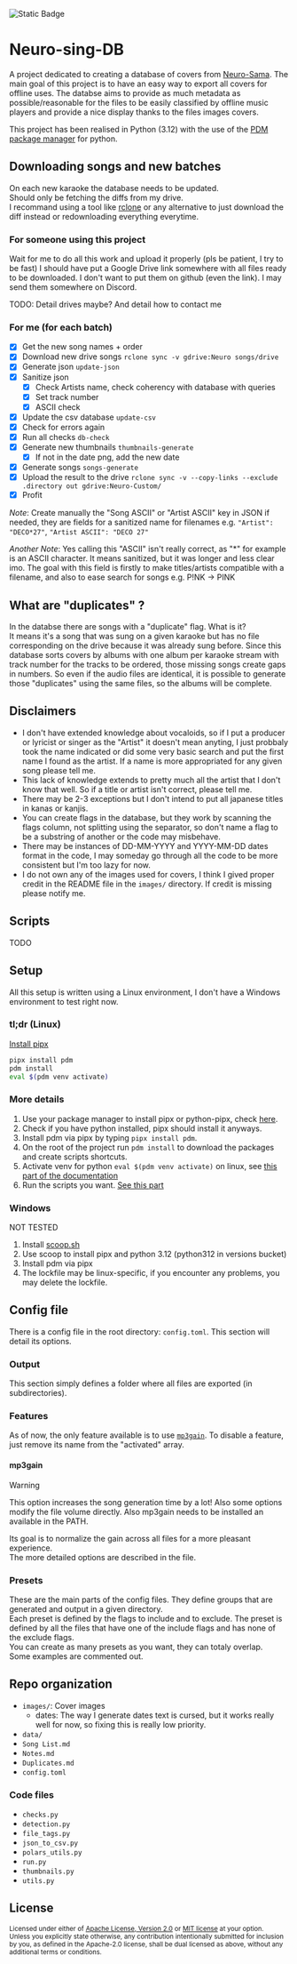 
![Static Badge](https://img.shields.io/badge/latest-2025%2007%2009-a)
# Neuro-sing-DB
A project dedicated to creating a database of covers from [Neuro-Sama](https://en.wikipedia.org/wiki/Neuro-sama).
The main goal of this project is to have an easy way to export all covers for offline uses.
The databse aims to provide as much metadata as possible/reasonable for the files to be easily classified by offline music players and provide a nice display thanks to the files images covers.

This project has been realised in Python (3.12) with the use of the [PDM package manager](https://pdm-project.org) for python.

## Downloading songs and new batches
On each new karaoke the database needs to be updated.\
Should only be fetching the diffs from my drive.\
I recommand using a tool like [rclone](https://rclone.org/) or any alternative to just download the diff instead or redownloading everything everytime.

### For someone using this project
Wait for me to do all this work and upload it properly (pls be patient, I try to be fast)
I should have put a Google Drive link somewhere with all files ready to be downloaded. I don't want to put them on github (even the link). I may send them somewhere on Discord.

TODO: Detail drives maybe? And detail how to contact me

### For me (for each batch)
- [x] Get the new song names + order
- [x] Download new drive songs `rclone sync -v gdrive:Neuro songs/drive`
- [x] Generate json `update-json`
- [x] Sanitize json
  - [x] Check Artists name, check coherency with database with queries
  - [x] Set track number
  - [x] ASCII check
- [x] Update the csv database `update-csv`
- [x] Check for errors again
- [x] Run all checks `db-check`
- [x] Generate new thumbnails `thumbnails-generate`
  - [x] If not in the date png, add the new date
- [x] Generate songs `songs-generate`
- [x] Upload the result to the drive `rclone sync -v --copy-links --exclude .directory out gdrive:Neuro-Custom/`
- [x] Profit

*Note*: Create manually the "Song ASCII" or "Artist ASCII" key in JSON if needed, they are fields for a sanitized name for filenames e.g. `"Artist": "DECO*27"`, `"Artist ASCII": "DECO 27"`

*Another Note*: Yes calling this "ASCII" isn't really correct, as "*" for example is an ASCII character. It means sanitized, but it was longer and less clear imo. The goal with this field is firstly to make titles/artists compatible with a filename, and also to ease search for songs e.g. P!NK -> PINK

## What are "duplicates" ?
In the databse there are songs with a "duplicate" flag. What is it?\
It means it's a song that was sung on a given karaoke but has no file corresponding on the drive because it was already sung before.
Since this database sorts covers by albums with one album per karaoke stream with track number for the tracks to be ordered, those missing songs create gaps in numbers.
So even if the audio files are identical, it is possible to generate those "duplicates" using the same files, so the albums will be complete.

## Disclaimers
- I don't have extended knowledge about vocaloids, so if I put a producer or lyricist or singer as the "Artist" it doesn't mean anyting, I just probbaly took the name indicated or did some very basic search and put the first name I found as the artist. If a name is more appropriated for any given song please tell me.
- This lack of knowledge extends to pretty much all the artist that I don't know that well. So if a title or artist isn't correct, please tell me.
- There may be 2-3 exceptions but I don't intend to put all japanese titles in kanas or kanjis.
- You can create flags in the database, but they work by scanning the flags column, not splitting using the separator, so don't name a flag to be a substring of another or the code may misbehave.
- There may be instances of DD-MM-YYYY and YYYY-MM-DD dates format in the code, I may someday go through all the code to be more consistent but I'm too lazy for now.
- I do not own any of the images used for covers, I think I gived proper credit in the README file in the `images/` directory. If credit is missing please notify me.


## Scripts
TODO

## Setup
All this setup is written using a Linux environment, I don't have a Windows environment to test right now.
### tl;dr (Linux)
[Install pipx](https://pipx.pypa.io/stable/installation/)
```bash
pipx install pdm
pdm install
eval $(pdm venv activate)
```

### More details
1. Use your package manager to install pipx or python-pipx, check [here](https://pipx.pypa.io/stable/installation/).
2. Check if you have python installed, pipx should install it anyways.
3. Install pdm via pipx by typing `pipx install pdm`.
4. On the root of the project run `pdm install` to download the packages and create scripts shortcuts.
5. Activate venv for python `eval $(pdm venv activate)` on linux, see [this part of the documentation](https://pdm-project.org/en/latest/usage/venv/#activate-a-virtualenv)
6. Run the scripts you want. [See this part](#scripts)

### Windows
NOT TESTED

1. Install [scoop.sh](https://scoop.sh/)
2. Use scoop to install pipx and python 3.12 (python312 in versions bucket)
3. Install pdm via pipx
4. The lockfile may be linux-specific, if you encounter any problems, you may delete the lockfile.

## Config file
There is a config file in the root directory: `config.toml`. This section will detail its options.

### Output
This section simply defines a folder where all files are exported (in subdirectories).

### Features
As of now, the only feature available is to use [`mp3gain`](https://mp3gain.sourceforge.net). To disable a feature, just remove its name from the "activated" array.
#### mp3gain
> [!WARNING]
> This option increases the song generation time by a lot! Also some options modify the file volume directly. Also mp3gain needs to be installed an available in the PATH.

Its goal is to normalize the gain across all files for a more pleasant experience.\
The more detailed options are described in the file.

### Presets
These are the main parts of the config files. They define groups that are generated and output in a given directory.\
Each preset is defined by the flags to include and to exclude. The preset is defined by all the files that have one of the include flags and has none of the exclude flags.\
You can create as many presets as you want, they can totaly overlap.\
Some examples are commented out.


## Repo organization
- `images/`: Cover images
  - dates: The way I generate dates text is cursed, but it works really well for now, so fixing this is really low priority.
- `data/`
- `Song List.md`
- `Notes.md`
- `Duplicates.md`
- `config.toml`

### Code files
- `checks.py`
- `detection.py`
- `file_tags.py`
- `json_to_csv.py`
- `polars_utils.py`
- `run.py`
- `thumbnails.py`
- `utils.py`

## License
<sup>
Licensed under either of <a href="LICENSE-APACHE">Apache License, Version
2.0</a> or <a href="LICENSE-MIT">MIT license</a> at your option.
</sup>

<br>

<sub>
Unless you explicitly state otherwise, any contribution intentionally submitted
for inclusion by you, as defined in the Apache-2.0 license, shall be
dual licensed as above, without any additional terms or conditions.
</sub>

